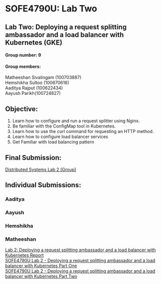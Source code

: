 # SOFE4790U: Lab Two
## Lab Two: Deploying a request splitting ambassador and a load balancer with Kubernetes (GKE)<br>
#### Group number: 9
#### Group members: 
Matheeshan Sivalingam (100703887)<br>
Hemshikha Sultoo (100670616) <br>
Aaditya Rajput (100622434) <br>
Aayush Parikh(100724827) 

## Objective:
1. Learn how to configure and run a request splitter using Nginx. 
2. Be familiar with the ConfigMap tool in Kubernetes. 
3. Learn how to use the curl command for requesting an HTTP method. 
4. Learn how to configure load balancer services  
5. Get Familiar with load balancing pattern 

## Final Submission:
[Distributed Systems Lab 2 (Group)](https://docs.google.com/document/d/1aoa08riL0YpF1dDGhYEXddOD_ZBsz7GnYUKZBMZhhGY/edit?usp=sharing)<br>

## Individual Submissions:

### Aaditya


### Aayush


### Hemshikha 


### Matheeshan 
[Lab 2: Deploying a request splitting ambassador and a load balancer with Kubernetes Report]()<br>
[SOFE4790U Lab 2 - Deploying a request splitting ambassador and a load balancer with Kubernetes Part One](https://youtu.be/4UeaUb6t89c)<br>
[SOFE4790U Lab 2 - Deploying a request splitting ambassador and a load balancer with Kubernetes Part Two](https://youtu.be/31fYNdmSWVM)




